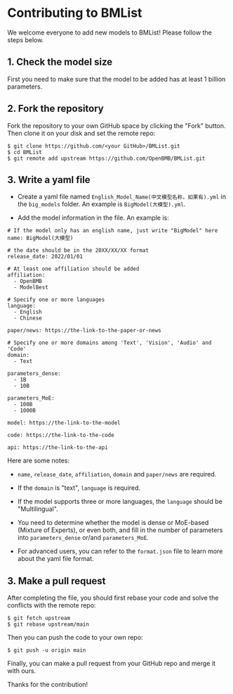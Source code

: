 # Contributing to BMList

We welcome everyone to add new models to BMList! Please follow the steps below.

## 1. Check the model size

First you need to make sure that the model to be added has at least 1 billion parameters.

## 2. Fork the repository

Fork the repository to your own GitHub space by clicking the "Fork" button. Then clone it on your disk and set the remote repo:
```git
$ git clone https://github.com/<your GitHub>/BMList.git
$ cd BMList
$ git remote add upstream https://github.com/OpenBMB/BMList.git
```

## 3. Write a yaml file

* Create a yaml file named ``English_Model_Name(中文模型名称，如果有).yml`` in the ``big_models`` folder. An example is ``BigModel(大模型).yml``.

* Add the model information in the file. An example is:

```
# If the model only has an english name, just write "BigModel" here
name: BigModel(大模型)

# the date should be in the 20XX/XX/XX format
release_date: 2022/01/01

# At least one affiliation should be added
affiliation:
  - OpenBMB
  - ModelBest

# Specify one or more languages
language:
  - English
  - Chinese

paper/news: https://the-link-to-the-paper-or-news

# Specify one or more domains among 'Text', 'Vision', 'Audio' and 'Code'
domain:
  - Text

parameters_dense:
  - 1B
  - 10B

parameters_MoE:
  - 100B
  - 1000B

model: https://the-link-to-the-model

code: https://the-link-to-the-code

api: https://the-link-to-the-api
```

Here are some notes:

* ``name``, ``release_date``, ``affiliation``, ``domain`` and ``paper/news`` are required.

* If the ``domain`` is "text", ``language`` is required.

* If the model supports three or more languages, the ``language`` should be "Multilingual".

* You need to determine whether the model is dense or MoE-based (Mixture of Experts), or even both, and fill in the number of parameters into ``parameters_dense`` or/and ``parameters_MoE``.

* For advanced users, you can refer to the ``format.json`` file to learn more about the yaml file format. 


## 3. Make a pull request
After completing the file, you should first rebase your code and solve the conflicts with the remote repo:
```git
$ git fetch upstream
$ git rebase upstream/main
```
Then you can push the code to your own repo:
```git
$ git push -u origin main
```
Finally, you can make a pull request from your GitHub repo and merge it with ours. 

Thanks for the contribution!
